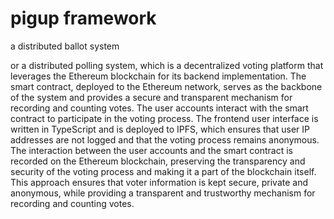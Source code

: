 # pigup framework

a distributed ballot system

or a distributed polling system, which is a decentralized voting platform that leverages the Ethereum blockchain for its backend implementation. The smart contract, deployed to the Ethereum network, serves as the backbone of the system and provides a secure and transparent mechanism for recording and counting votes. The user accounts interact with the smart contract to participate in the voting process. The frontend user interface is written in TypeScript and is deployed to IPFS, which ensures that user IP addresses are not logged and that the voting process remains anonymous. The interaction between the user accounts and the smart contract is recorded on the Ethereum blockchain, preserving the transparency and security of the voting process and making it a part of the blockchain itself. This approach ensures that voter information is kept secure, private and anonymous, while providing a transparent and trustworthy mechanism for recording and counting votes.
